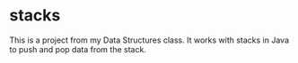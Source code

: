 # stacks
This is a project from my Data Structures class. It works with stacks in Java to push and pop data from the stack.

